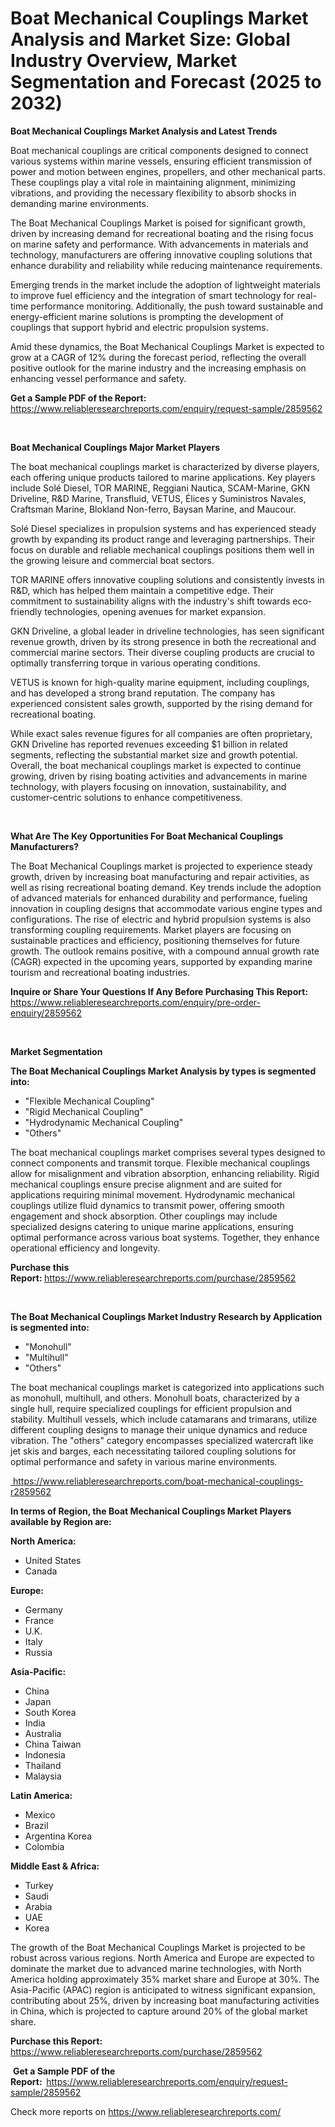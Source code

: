 <p><h1>Boat Mechanical Couplings Market Analysis and Market Size: Global Industry Overview, Market Segmentation and Forecast (2025 to 2032)</h1></p><p><strong>Boat Mechanical Couplings Market Analysis and Latest Trends</strong></p>
<p><p>Boat mechanical couplings are critical components designed to connect various systems within marine vessels, ensuring efficient transmission of power and motion between engines, propellers, and other mechanical parts. These couplings play a vital role in maintaining alignment, minimizing vibrations, and providing the necessary flexibility to absorb shocks in demanding marine environments. </p><p>The Boat Mechanical Couplings Market is poised for significant growth, driven by increasing demand for recreational boating and the rising focus on marine safety and performance. With advancements in materials and technology, manufacturers are offering innovative coupling solutions that enhance durability and reliability while reducing maintenance requirements. </p><p>Emerging trends in the market include the adoption of lightweight materials to improve fuel efficiency and the integration of smart technology for real-time performance monitoring. Additionally, the push toward sustainable and energy-efficient marine solutions is prompting the development of couplings that support hybrid and electric propulsion systems. </p><p>Amid these dynamics, the Boat Mechanical Couplings Market is expected to grow at a CAGR of 12% during the forecast period, reflecting the overall positive outlook for the marine industry and the increasing emphasis on enhancing vessel performance and safety.</p></p>
<p><strong>Get a Sample PDF of the Report:&nbsp;</strong> <a href="https://www.reliableresearchreports.com/enquiry/request-sample/2859562?utm_campaign=2606&utm_medium=2&utm_source=Github&utm_content=ia&utm_term=12032025&utm_id=boat-mechanical-couplings">https://www.reliableresearchreports.com/enquiry/request-sample/2859562</a></p>
<p>&nbsp;</p>
<p><strong>Boat Mechanical Couplings Major Market Players</strong></p>
<p><p>The boat mechanical couplings market is characterized by diverse players, each offering unique products tailored to marine applications. Key players include Solé Diesel, TOR MARINE, Reggiani Nautica, SCAM-Marine, GKN Driveline, R&D Marine, Transfluid, VETUS, Élices y Suministros Navales, Craftsman Marine, Blokland Non-ferro, Baysan Marine, and Maucour.</p><p>Solé Diesel specializes in propulsion systems and has experienced steady growth by expanding its product range and leveraging partnerships. Their focus on durable and reliable mechanical couplings positions them well in the growing leisure and commercial boat sectors.</p><p>TOR MARINE offers innovative coupling solutions and consistently invests in R&D, which has helped them maintain a competitive edge. Their commitment to sustainability aligns with the industry's shift towards eco-friendly technologies, opening avenues for market expansion.</p><p>GKN Driveline, a global leader in driveline technologies, has seen significant revenue growth, driven by its strong presence in both the recreational and commercial marine sectors. Their diverse coupling products are crucial to optimally transferring torque in various operating conditions.</p><p>VETUS is known for high-quality marine equipment, including couplings, and has developed a strong brand reputation. The company has experienced consistent sales growth, supported by the rising demand for recreational boating.</p><p>While exact sales revenue figures for all companies are often proprietary, GKN Driveline has reported revenues exceeding $1 billion in related segments, reflecting the substantial market size and growth potential. Overall, the boat mechanical couplings market is expected to continue growing, driven by rising boating activities and advancements in marine technology, with players focusing on innovation, sustainability, and customer-centric solutions to enhance competitiveness.</p></p>
<p>&nbsp;</p>
<p><strong>What Are The Key Opportunities For Boat Mechanical Couplings Manufacturers?</strong></p>
<p><p>The Boat Mechanical Couplings market is projected to experience steady growth, driven by increasing boat manufacturing and repair activities, as well as rising recreational boating demand. Key trends include the adoption of advanced materials for enhanced durability and performance, fueling innovation in coupling designs that accommodate various engine types and configurations. The rise of electric and hybrid propulsion systems is also transforming coupling requirements. Market players are focusing on sustainable practices and efficiency, positioning themselves for future growth. The outlook remains positive, with a compound annual growth rate (CAGR) expected in the upcoming years, supported by expanding marine tourism and recreational boating industries.</p></p>
<p><strong>Inquire or Share Your Questions If Any Before Purchasing This Report:</strong> <a href="https://www.reliableresearchreports.com/enquiry/pre-order-enquiry/2859562?utm_campaign=2606&utm_medium=2&utm_source=Github&utm_content=ia&utm_term=12032025&utm_id=boat-mechanical-couplings">https://www.reliableresearchreports.com/enquiry/pre-order-enquiry/2859562</a></p>
<p>&nbsp;</p>
<p><strong>Market Segmentation</strong></p>
<p><strong>The Boat Mechanical Couplings Market Analysis by types is segmented into:</strong></p>
<p><ul><li>"Flexible Mechanical Coupling"</li><li>"Rigid Mechanical Coupling"</li><li>"Hydrodynamic Mechanical Coupling"</li><li>"Others"</li></ul></p>
<p><p>The boat mechanical couplings market comprises several types designed to connect components and transmit torque. Flexible mechanical couplings allow for misalignment and vibration absorption, enhancing reliability. Rigid mechanical couplings ensure precise alignment and are suited for applications requiring minimal movement. Hydrodynamic mechanical couplings utilize fluid dynamics to transmit power, offering smooth engagement and shock absorption. Other couplings may include specialized designs catering to unique marine applications, ensuring optimal performance across various boat systems. Together, they enhance operational efficiency and longevity.</p></p>
<p><strong>Purchase this Report:&nbsp;</strong><a href="https://www.reliableresearchreports.com/purchase/2859562?utm_campaign=2606&utm_medium=2&utm_source=Github&utm_content=ia&utm_term=12032025&utm_id=boat-mechanical-couplings">https://www.reliableresearchreports.com/purchase/2859562</a></p>
<p>&nbsp;</p>
<p><strong>The Boat Mechanical Couplings Market Industry Research by Application is segmented into:</strong></p>
<p><ul><li>"Monohull"</li><li>"Multihull"</li><li>"Others"</li></ul></p>
<p><p>The boat mechanical couplings market is categorized into applications such as monohull, multihull, and others. Monohull boats, characterized by a single hull, require specialized couplings for efficient propulsion and stability. Multihull vessels, which include catamarans and trimarans, utilize different coupling designs to manage their unique dynamics and reduce vibration. The "others" category encompasses specialized watercraft like jet skis and barges, each necessitating tailored coupling solutions for optimal performance and safety in various marine environments.</p></p>
<p><a href="https://www.reliableresearchreports.com/boat-mechanical-couplings-r2859562?utm_campaign=2606&utm_medium=2&utm_source=Github&utm_content=ia&utm_term=12032025&utm_id=boat-mechanical-couplings">&nbsp;https://www.reliableresearchreports.com/boat-mechanical-couplings-r2859562</a></p>
<p><strong>In terms of Region, the Boat Mechanical Couplings Market Players available by Region are:</strong></p>
<p>
    <p> <strong> North America: </strong>
        <ul>
            <li>United States</li>
            <li>Canada</li>
        </ul>
        </p> 
    <p> <strong> Europe: </strong>
        <ul>
            <li>Germany</li>
            <li>France</li>
            <li>U.K.</li>
            <li>Italy</li>
            <li>Russia</li>
        </ul>
        </p> 
    <p> <strong> Asia-Pacific: </strong>
        <ul>
            <li>China</li>
            <li>Japan</li>
            <li>South Korea</li>
            <li>India</li>
            <li>Australia</li>
            <li>China Taiwan</li>
            <li>Indonesia</li>
            <li>Thailand</li>
            <li>Malaysia</li>
        </ul>
        </p> 
    <p> <strong> Latin America: </strong>
        <ul>
            <li>Mexico</li>
            <li>Brazil</li>
            <li>Argentina Korea</li>
            <li>Colombia</li>
        </ul>
        </p> 
    <p> <strong> Middle East & Africa: </strong>
        <ul>
            <li>Turkey</li>
            <li>Saudi</li>
            <li>Arabia</li>
            <li>UAE</li>
            <li>Korea</li>
        </ul>
    </p>
    </p>
<p><p>The growth of the Boat Mechanical Couplings Market is projected to be robust across various regions. North America and Europe are expected to dominate the market due to advanced marine technologies, with North America holding approximately 35% market share and Europe at 30%. The Asia-Pacific (APAC) region is anticipated to witness significant expansion, contributing about 25%, driven by increasing boat manufacturing activities in China, which is projected to capture around 20% of the global market share.</p></p>
<p><strong>Purchase this Report: </strong><a href="https://www.reliableresearchreports.com/purchase/2859562?utm_campaign=2606&utm_medium=2&utm_source=Github&utm_content=ia&utm_term=12032025&utm_id=boat-mechanical-couplings">https://www.reliableresearchreports.com/purchase/2859562</a></p>
<p>&nbsp;<strong>Get a Sample PDF of the Report:&nbsp;&nbsp;</strong><a href="https://www.reliableresearchreports.com/enquiry/request-sample/2859562?utm_campaign=2606&utm_medium=2&utm_source=Github&utm_content=ia&utm_term=12032025&utm_id=boat-mechanical-couplings">https://www.reliableresearchreports.com/enquiry/request-sample/2859562</a></p>
<p><strong></strong></p>
<p>Check more reports on <a href="https://www.reliableresearchreports.com/?utm_campaign=2606&utm_medium=2&utm_source=Github&utm_content=ia&utm_term=12032025&utm_id=boat-mechanical-couplings">https://www.reliableresearchreports.com/</a></p>